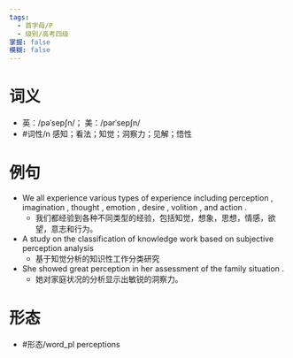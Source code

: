 ```yaml
---
tags:
  - 首字母/P
  - 级别/高考四级
掌握: false
模糊: false
---
```

# 词义
- 英：/pəˈsepʃn/； 美：/pərˈsepʃn/
- #词性/n  感知；看法；知觉；洞察力；见解；悟性
# 例句
- We all experience various types of experience including perception , imagination , thought , emotion , desire , volition , and action .
	- 我们都经验到各种不同类型的经验，包括知觉，想象，思想，情感，欲望，意志和行为。
- A study on the classification of knowledge work based on subjective perception analysis
	- 基于知觉分析的知识性工作分类研究
- She showed great perception in her assessment of the family situation .
	- 她对家庭状况的分析显示出敏锐的洞察力。
# 形态
- #形态/word_pl perceptions
